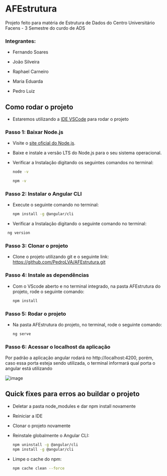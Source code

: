 # AFEstrutura

Projeto feito para matéria de Estrutura de Dados do Centro Universitário Facens - 3 Semestre do curdo de ADS

### Integrantes:

* Fernando Soares

* João Silveira

* Raphael Carneiro

* Maria Eduarda

* Pedro Luiz

## Como rodar o projeto
* Estaremos utilizando a [IDE VSCode](https://code.visualstudio.com) para rodar o projeto

### Passo 1: Baixar Node.js




* Visite o [site oficial do Node.js](https://nodejs.org/en).
* Baixe e instale a versão LTS do Node.js para o seu sistema operacional.
* Verificar a Instalação digitando os seguintes comandos no terminal:

  ```sh
  node -v
  ```
  
   ```sh
   npm -v
    ```
  



### Passo 2: Instalar o Angular CLI

* Execute o seguinte comando no terminal:

  ```sh
  npm install -g @angular/cli
  ```
  

* Verificar a Instalação digitando o seguinte comando no terminal:

 ```sh
  ng version
 ```

### Passo 3: Clonar o projeto

* Clone o projeto utilizando git e o seguinte link: https://github.com/PedroLVA/AFEstrutura.git

### Passo 4: Instale as dependências

* Com o VScode aberto e no terminal integrado, na pasta AFEstrutura do projeto, rode o seguinte comando:
  ```sh
  npm install
   ```
   
### Passo 5: Rodar o projeto

* Na pasta AFEstrutura do projeto, no terminal, rode o seguinte comando:
   ```sh
  ng serve
    ```

### Passo 6: Acessar o localhost da aplicação

Por padrão a aplicação angular rodará no http://localhost:4200, porém, caso essa porta esteja sendo utilizada, o terminal informará qual porta o angular está utilizando

![image](https://github.com/PedroLVA/AFEstrutura/assets/130158934/1f0f7f0e-c42f-4dc9-a309-2473b98b237e)

## Quick fixes para erros ao buildar o projeto

* Deletar a pasta node_modules e dar npm install novamente
* Reiniciar a IDE
* Clonar o projeto novamente
* Reinstale globalmente o Angular CLI:
  ```sh
  npm uninstall -g @angular/cli
  npm install -g @angular/cli
    ```
  
* Limpe o cache do npm:
   ```sh
  npm cache clean --force
    ```



